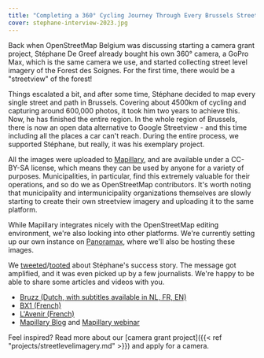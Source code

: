 ```yaml
---
title: "Completing a 360° Cycling Journey Through Every Brussels Street"
cover: stephane-interview-2023.jpg
---
```


Back when OpenStreetMap Belgium was discussing starting a camera grant project, Stéphane De Greef already bought his own 360° camera, a GoPro Max, which is the same camera we use, and started collecting street level imagery of the Forest des Soignes. For the first time, there would be a "streetview" of the forest!

Things escalated a bit, and after some time, Stéphane decided to map every single street and path in Brussels. Covering about 4500km of cycling and capturing around 600,000 photos, it took him two years to achieve this. Now, he has finished the entire region. In the whole region of Brussels, there is now an open data alternative to Google Streetview - and this time including all the places a car can't reach.
During the entire process, we supported Stéphane, but really, it was his exemplary project.

All the images were uploaded to [Mapillary](https://www.mapillary.com/app/user/Stefdegreef?lat=50.8&lng=4.5&z=10), and are available under a CC-BY-SA license, which means they can be used by anyone for a variety of purposes. Municipalities, in particular, find this extremely valuable for their operations, and so do we as OpenStreetMap contributors. It's worth noting that municipality and intermunicipality organizations themselves are slowly starting to create their own streetview imagery and uploading it to the same platform.

While Mapillary integrates nicely with the OpenStreetMap editing environment, we're also looking into other platforms. We're currently setting up our own instance on [Panoramax](https://panoramax.fr/), where we'll also be hosting these images.

We [tweeted](https://twitter.com/osm_be/status/1680584420648968192)/[tooted](https://en.osm.town/@osm_be/110724230718520196) about Stéphane's success story. The message got amplified, and it was even picked up by a few journalists. We're happy to be able to share some articles and videos with you.

* [Bruzz (Dutch, with subtitles available in NL, FR, EN)](https://www.bruzz.be/videoreeks/woensdag-19-juli-2023/video-stephane-de-greef-brengt-al-fietsend-alle-straten-van)
* [BX1 (French)](https://bx1.be/categories/culture/un-google-street-view-pour-les-cyclistes/)
* [L'Avenir (French)](https://www.lavenir.net/regions/bruxelles/2023/07/27/le-projet-dingue-de-stephane-de-greef-il-pedale-dans-toutes-les-rues-de-bruxelles-pour-creer-lalternative-cycliste-a-google-street-view-QHSBZDBPVRB23FDB5C4NINYPPU/)
* [Mapillary Blog](https://blog.mapillary.com/update/2023/07/28/Mapping-Brussels-By-Bike.html) and [Mapillary webinar](https://www.youtube.com/watch?v=fLD0Y5G-R3M&t=685s)

Feel inspired? Read more about our [camera grant project]({{< ref "projects/streetlevelimagery.md" >}}) and apply for a camera.
